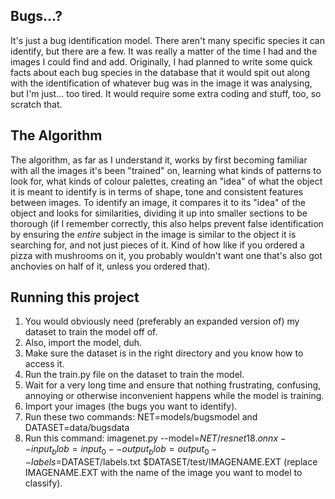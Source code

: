 ## Bugs...?
It's just a bug identification model. There aren't many specific species it can identify, but there are a few. It was really a matter of the time I had and the images I could find and add. Originally, I had planned to write some quick facts about each bug species in the database that it would spit out along with the identification of whatever bug was in the image it was analysing, but I'm just... too tired. It would require some extra coding and stuff, too, so scratch that.

## The Algorithm
The algorithm, as far as I understand it, works by first becoming familiar with all the images it's been "trained" on, learning what kinds of patterns to look for, what kinds of colour palettes, creating an "idea" of what the object it is meant to identify is in terms of shape, tone and consistent features between images. To identify an image, it compares it to its "idea" of the object and looks for similarities, dividing it up into smaller sections to be thorough (if I remember correctly, this also helps prevent false identification by ensuring the *entire* subject in the image is similar to the object it is searching for, and not just pieces of it. Kind of how like if you ordered a pizza with mushrooms on it, you probably wouldn't want one that's also got anchovies on half of it, unless you ordered that).

## Running this project

1. You would obviously need (preferably an expanded version of) my dataset to train the model off of.
2. Also, import the model, duh.
3. Make sure the dataset is in the right directory and you know how to access it.
4. Run the train.py file on the dataset to train the model.
5. Wait for a very long time and ensure that nothing frustrating, confusing, annoying or otherwise inconvenient happens while the model is training.
6. Import your images (the bugs you want to identify).
7. Run these two commands: NET=models/bugsmodel and DATASET=data/bugsdata
8. Run this command: imagenet.py --model=$NET/resnet18.onnx --input_blob=input_0 --output_blob=output_0 --labels=$DATASET/labels.txt $DATASET/test/IMAGENAME.EXT (replace IMAGENAME.EXT with the name of the image you want to model to classify).
